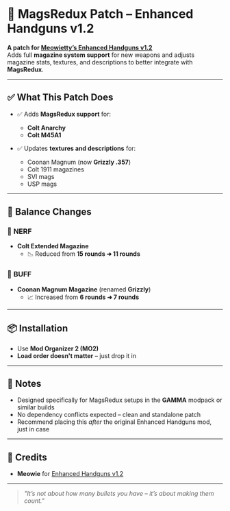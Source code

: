 # 🔫 MagsRedux Patch – Enhanced Handguns v1.2

**A patch for [Meowietty’s Enhanced Handguns v1.2](https://github.com/Meowietty/Enhanced-Handguns-v1.2)**  
Adds full **magazine system support** for new weapons and adjusts magazine stats, textures, and descriptions to better integrate with **MagsRedux**.

---

## ✅ What This Patch Does

- ✅ Adds **MagsRedux support** for:
  - **Colt Anarchy**
  - **Colt M45A1**

- ✅ Updates **textures and descriptions** for:
  - Coonan Magnum (now **Grizzly .357**)
  - Colt 1911 magazines
  - SVI mags
  - USP mags

---

## 📢 Balance Changes

### 🔻 **NERF**  
- **Colt Extended Magazine**  
  - 📉 Reduced from **15 rounds ➜ 11 rounds**

### 🔼 **BUFF**  
- **Coonan Magnum Magazine** (renamed **Grizzly**)  
  - 📈 Increased from **6 rounds ➜ 7 rounds**

---

## 📦 Installation

- Use **Mod Organizer 2 (MO2)**
- **Load order doesn't matter** – just drop it in

---

## 🧾 Notes

- Designed specifically for MagsRedux setups in the **GAMMA** modpack or similar builds
- No dependency conflicts expected – clean and standalone patch
- Recommend placing this *after* the original Enhanced Handguns mod, just in case

---

## 🙏 Credits

- **Meowie** for [Enhanced Handguns v1.2](https://github.com/Meowietty/Enhanced-Handguns-v1.2)  

---

> _"It’s not about how many bullets you have – it’s about making them count."_  
